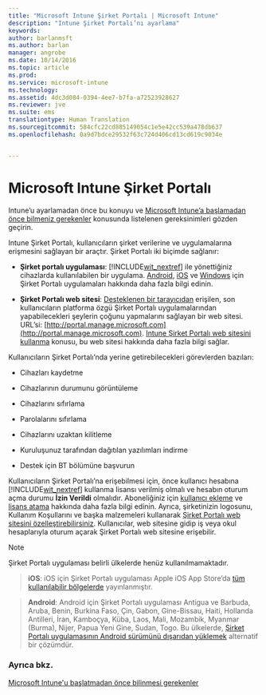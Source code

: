 ```yaml
---
title: "Microsoft Intune Şirket Portalı | Microsoft Intune"
description: "Intune Şirket Portalı’nı ayarlama"
keywords: 
author: barlanmsft
ms.author: barlan
manager: angrobe
ms.date: 10/14/2016
ms.topic: article
ms.prod: 
ms.service: microsoft-intune
ms.technology: 
ms.assetid: 4dc3d084-0394-4ee7-b7fa-a72523928627
ms.reviewer: jve
ms.suite: ems
translationtype: Human Translation
ms.sourcegitcommit: 584cfc22cd885149054c1e5e42cc539a478db637
ms.openlocfilehash: 0a9d7bdce29532f63c724d406cd13cd619c9034e


---
```


# Microsoft Intune Şirket Portalı

Intune’u ayarlamadan önce bu konuyu ve [Microsoft Intune’a başlamadan önce bilmeniz gerekenler](what-to-know-before-you-start-microsoft-intune.md) konusunda listelenen gereksinimleri gözden geçirin.

Intune Şirket Portalı, kullanıcıların şirket verilerine ve uygulamalarına erişmesini sağlayan bir araçtır. Şirket Portalı iki biçimde sağlanır:

-   **Şirket portalı uygulaması**: [!INCLUDE[wit_nextref](../includes/wit_nextref_md.md)] ile yönettiğiniz cihazlarda kullanılabilen bir uygulama. [Android](/Intune/EndUser/using-your-android-device-with-intune), [iOS](/Intune/EndUser/using-your-ios-or-mac-os-x-device-with-intune) ve [Windows](/Intune/EndUser/using-your-windows-device-with-intune) için Şirket Portalı uygulamaları hakkında daha fazla bilgi edinin.


- **Şirket Portalı web sitesi**: [Desteklenen bir tarayıcıdan](supported-web-browsers.md) erişilen, son kullanıcıların platforma özgü Şirket Portalı uygulamalarından yapabilecekleri şeylerin çoğunu yapmalarını sağlayan bir web sitesi. URL’si: [http://portal.manage.microsoft.com](http://portal.manage.microsoft.com). [Intune Şirket Portalı web sitesini kullanma](/Intune/EndUser/using-the-intune-company-portal-website) konusu, bu web sitesi hakkında daha fazla bilgi sağlar.

Kullanıcıların Şirket Portalı’nda yerine getirebilecekleri görevlerden bazıları:

-   Cihazları kaydetme

-   Cihazlarının durumunu görüntüleme

-   Cihazlarını sıfırlama

-   Parolalarını sıfırlama

-   Cihazlarını uzaktan kilitleme

-   Kuruluşunuz tarafından dağıtılan yazılımları indirme

-   Destek için BT bölümüne başvurun

Kullanıcıların Şirket Portalı’na erişebilmesi için, önce kullanıcı hesabına [!INCLUDE[wit_nextref](../includes/wit_nextref_md.md)] kullanma lisansı verilmiş olmalı ve hesabın oturum açma durumu **İzin Verildi** olmalıdır. Aboneliğiniz için [kullanıcı ekleme](start-with-a-paid-subscription-to-microsoft-intune-step-3.md) ve [lisans atama](start-with-a-paid-subscription-to-microsoft-intune-step-4.md) hakkında daha fazla bilgi edinin. Ayrıca, şirketinizin logosunu, Kullanım Koşullarını ve başka malzemeleri kullanarak [Şirket Portalı web sitesini özelleştirebilirsiniz](start-with-a-paid-subscription-to-microsoft-intune-step-7.md). Kullanıcılar, web sitesine gidip iş veya okul hesaplarıyla oturum açarak Şirket Portalı web sitesine erişebilir.

> [!NOTE]
> Şirket Portalı uygulaması belirli ülkelerde henüz kullanılmamaktadır.

> __iOS__: iOS için Şirket Portalı uygulaması Apple iOS App Store’da [tüm kullanılabilir bölgelerde](https://go.microsoft.com/fwlink/?linkid=831284) yayınlanmıştır.

> __Android__: Android için Şirket Portalı uygulaması Antigua ve Barbuda, Aruba, Benin, Burkina Faso, Çin, Gabon, Gine-Bissau, Haiti, Hollanda Antilleri, İran, Kamboçya, Küba, Laos, Mali, Mozambik, Myanmar (Burma), Nijer, Papua Yeni Gine, Sudan, Togo. Bu ülkelerde, [Şirket Portalı uygulamasının Android sürümünü dışarıdan yüklemek](https://www.microsoft.com/en-us/download/details.aspx?id=49140) alternatif bir çözümdür.  

### Ayrıca bkz.
[Microsoft Intune'u başlatmadan önce bilinmesi gerekenler](what-to-know-before-you-start-microsoft-intune.md)



<!--HONumber=Oct16_HO3-->


